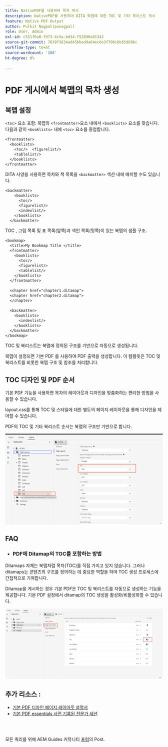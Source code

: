 ```yaml
---
title: NativePDF를 사용하여 목차 게시
description: NativePDF를 사용하여 DITA 북맵에 대한 TOC 및 기타 북리스트 게시
feature: Native PDF Output
author: Pulkit Nagpal(punagpal)
role: User, Admin
exl-id: c551f0a8-f973-4c5a-bd34-f52890a91342
source-git-commit: 7638f3634ad45bbadda64ec6e3f706cbb65d696c
workflow-type: tm+mt
source-wordcount: '268'
ht-degree: 0%

---
```


# PDF 게시에서 북맵의 목차 생성

## 북맵 설정

`<toc>` 요소 포함:
북맵의 `<frontmatter>`요소 내에서 `<booklists>` 요소를 찾습니다.  다음과 같이 `<booklists>` 내에 `<toc>` 요소를 중첩합니다.

```
<frontmatter>
  <booklists>
    <toc/>  <figurelist/>
    <tablelist/>
  </booklists>
</frontmatter>
```

DITA 사양을 사용하면 목차와 책 목록을 `<backmatter>` 섹션 내에 배치할 수도 있습니다.


```
<backmatter>
    <booklists>
      <toc/>
      <figurelist/>
      <indexlist/>
    </booklists>
  </backmatter>
```

TOC , 그림 목록 및 표 목록(앞쪽)과 색인 목록(뒷쪽)이 있는 북맵의 샘플 구조.

```
<bookmap>
  <title>My Bookmap Title </title>
  <frontmatter>
    <booklists>
      <toc/>
      <figurelist/>
      <tablelist/>
    </booklists>
  </frontmatter>

  <chapter href="chapter1.ditamap">
  <chapter href="chapter2.ditamap">
  </chapter>

  <backmatter>
    <booklists>
      <indexlist/>
    </booklists>
  </backmatter>
</bookmap>
```

TOC 및 북리스트는 북맵에 정의된 구조를 기반으로 자동으로 생성됩니다.

북맵이 설정되면 기본 PDF 를 사용하여 PDF 출력을 생성합니다. 이 템플릿은 TOC 및 북리스트를 비롯한 북맵 구조 및 참조를 처리합니다.

## TOC 디자인 및 PDF 순서

기본 PDF 기능을 사용하면 목차의 레이아웃과 디자인을 맞춤화하는 편리한 방법을 사용할 수 있습니다.

layout.css를 통해 TOC 및 스타일에 대한 별도의 페이지 레이아웃을 통해 디자인을 제어할 수 있습니다.

PDF의 TOC 및 기타 북리스트 순서는 북맵의 구조만 기반으로 합니다.

![toc](../assets/publishing/toc.png)


## FAQ

- ### PDF에 Ditamap의 TOC를 포함하는 방법

Ditamaps 자체는 북맵처럼 목차(TOC)를 직접 가지고 있지 않습니다. 그러나 ditamaps는 콘텐츠의 구조를 정의하는 데 중요한 역할을 하며 TOC 생성 프로세스에 간접적으로 기여합니다.

Ditamap을 게시하는 경우 기본 PDF은 TOC 및 북리스트를 자동으로 생성하는 기능을 제공합니다. 기본 PDF 설정에서 ditamap의 TOC 생성을 활성화/비활성화할 수 있습니다.

![TOC 사용 안 함](../assets/publishing/pageorder.png)

## 추가 리소스 :

- [기본 PDF 디자인 페이지 레이아웃 설명서](https://experienceleague.adobe.com/en/docs/experience-manager-guides/using/install-guide/on-prem-ig/output-gen-config/config-native-pdf-publish/design-page-layout)
- [기본 PDF essentials 사전 기록된 전문가 세션](https://experienceleague.adobe.com/en/docs/experience-manager-guides/using/knowledge-base/expert-session/native-pdf-publishing-essentials-feb23)

<br>
<br>

모든 쿼리를 위해 AEM Guides 커뮤니티 [포럼](https://experienceleaguecommunities.adobe.com/t5/experience-manager-guides/ct-p/aem-xml-documentation)의 Post.



